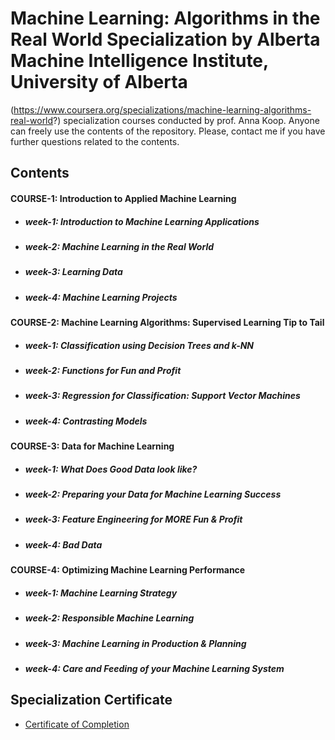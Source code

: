# Machine Learning: Algorithms in the Real World Specialization by Alberta Machine Intelligence Institute, University of Alberta


(https://www.coursera.org/specializations/machine-learning-algorithms-real-world?) specialization courses conducted by prof. Anna Koop. Anyone can freely use the contents of the repository. Please, contact me if you have further questions related to the contents.


## Contents

#### COURSE-1: Introduction to Applied Machine Learning

- ##### week-1: Introduction to Machine Learning Applications

- ##### week-2: Machine Learning in the Real World
  
- ##### week-3: Learning Data

- ##### week-4: Machine Learning Projects

#### COURSE-2: Machine Learning Algorithms: Supervised Learning Tip to Tail 

- ##### week-1: Classification using Decision Trees and k-NN

- ##### week-2: Functions for Fun and Profit
  
- ##### week-3: Regression for Classification: Support Vector Machines

- ##### week-4: Contrasting Models

#### COURSE-3: Data for Machine Learning

- ##### week-1: What Does Good Data look like?

- ##### week-2: Preparing your Data for Machine Learning Success
  
- ##### week-3: Feature Engineering for MORE Fun & Profit

- ##### week-4: Bad Data

#### COURSE-4: Optimizing Machine Learning Performance

- ##### week-1: Machine Learning Strategy

- ##### week-2: Responsible Machine Learning
  
- ##### week-3: Machine Learning in Production & Planning

- ##### week-4: Care and Feeding of your Machine Learning System

## Specialization Certificate

- [Certificate of Completion](https://www.coursera.org/account/accomplishments/specialization/certificate/7T57HSKYE6TE)
